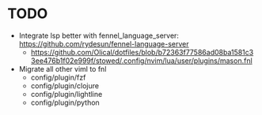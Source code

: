 # TODO

* Integrate lsp better with fennel_language_server: https://github.com/rydesun/fennel-language-server
  * https://github.com/Olical/dotfiles/blob/b72363f77586ad08ba1581c33ee476b1f02e999f/stowed/.config/nvim/lua/user/plugins/mason.fnl
* Migrate all other viml to fnl
  * config/plugin/fzf
  * config/plugin/clojure
  * config/plugin/lightline
  * config/plugin/python
